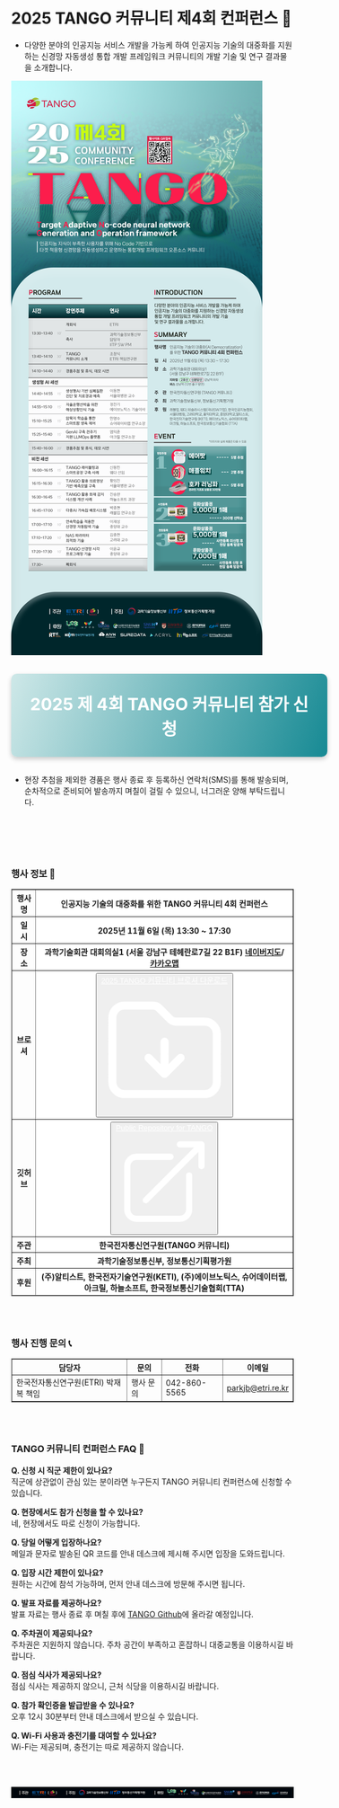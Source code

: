 # 2025 TANGO 커뮤니티 제4회 컨퍼런스 🎄

- 다양한 분야의 인공지능 서비스 개발을 가능케 하여 인공지능 기술의 대중화를 지원하는 신경망 자동생성 통합 개발 프레임워크 커뮤니티의 개발 기술 및 연구 결과물을 소개합니다.

<img src="img/2025/2025_tango.png" alt="2025 TANGO 포스터">

<!-- 참가 접수하기 버튼 -->
<div style="text-align: center; margin: 30px 0;">
        <a href="/?menu=Apply.md" id="apply-button" style="display: inline-block;
              width: 100%;
              padding: 30px 30px;
              font-size: 30px;
              font-weight: bold;
              color: #fff;
              background: linear-gradient(110deg, #cee8e8, #178a94);
              text-decoration: none;
              border-radius: 10px;
              box-shadow: 0 4px 8px rgba(0, 0, 0, 0.2);
              transition: background 0.3s ease, transform 0.2s ease;">
        2025 제 4회 TANGO 커뮤니티 참가 신청
    </a>
</div>

<script>
    // 페이지가 렌더링된 후 버튼에 이벤트 리스너 추가
    setTimeout(() => {
        const applyButton = document.getElementById('apply-button');
        if (applyButton) {
            applyButton.addEventListener('click', function(e) {
                e.preventDefault();
                
                // Apply 메뉴 찾기
                const applyMenu = blogMenu.find(menu => menu.name === 'Apply.md');
                if (applyMenu) {
                    renderOtherContents(applyMenu);
                }
            });
        }
    }, 100);
</script>

- 현장 추첨을 제외한 경품은 행사 종료 후 등록하신 연락처(SMS)를 통해 발송되며,<br>순차적으로 준비되어 발송까지 며칠이 걸릴 수 있으니, 너그러운 양해 부탁드립니다.

<style>
    a:hover {
        transform: translateY(-5px);
    }
</style>

<br>
<br>
<br>
<br>

### 행사 정보 🚀

<table border="1" cellpadding="10" cellspacing="0" style="width: 100%; border-collapse: collapse;" class="table-auto w-auto border-collapse mb-6 h-auto align-middle border-graylv2 text-left">
    <thead class="text-left">
        <tr>
            <th class="py-4 bg-bglv1 text-center">행사명</th>
            <th class="py-4" style="background: white">인공지능 기술의 대중화를 위한 TANGO 커뮤니티 4회 컨퍼런스</th>
        </tr>
        <tr>
            <th class="py-4 bg-bglv1 text-center">일 시</th>
            <th class="py-4" style="background: white">2025년 11월 6일 (목) 13:30 ~ 17:30</th>
        </tr>
        <tr>
            <th class="py-4 bg-bglv1 text-center">장 소</th>
            <th class="py-4" style="background: white">과학기술회관 대회의실1 (서울 강남구 테헤란로7길 22 B1F)
                <a href="https://naver.me/5Q4ucnAe" target="_blank" class="px-2 text-primary underline text-sm hover:bg-transparent">네이버지도</a>/
                <a href="https://place.map.kakao.com/1549212044" target="_blank" class="px-2 text-primary underline text-sm hover:bg-transparent">카카오맵</a>
            </th>
        </tr>
        <tr>
            <th class="py-4 bg-bglv1 text-center">브로셔</th>
            <th class="py-4" style="background: white">
                <button class="bg-secondary py-1 px-4 rounded-full hover:bg-secondaryLight transition duration-200">
                    <a id="pdf" href="https://raw.githubusercontent.com/aitango/aitango/refs/heads/main/2025_TANGO_brochure.pdf" 
                        class="flex items-center gap-2 text-white no-underline duration-200 text-sm hover:text-white hover:translate-y-0" style="color: white">
                            2025 TANGO 커뮤니티 브로셔 다운로드
                            <svg xmlns="http://www.w3.org/2000/svg" fill="none" viewBox="0 0 24 24" stroke-width="1.5" stroke="white" class="size-5">
                              <path stroke-linecap="round" stroke-linejoin="round" d="m9 13.5 3 3m0 0 3-3m-3 3v-6m1.06-4.19-2.12-2.12a1.5 1.5 0 0 0-1.061-.44H4.5A2.25 2.25 0 0 0 2.25 6v12a2.25 2.25 0 0 0 2.25 2.25h15A2.25 2.25 0 0 0 21.75 18V9a2.25 2.25 0 0 0-2.25-2.25h-5.379a1.5 1.5 0 0 1-1.06-.44Z" />
                            </svg>
                    </a>
                </button>
            </th>
        </tr>
        <tr>
            <th class="py-4 bg-bglv1 text-center">깃허브</th>
            <th class="py-4" style="background: white">
                <button class="bg-secondary py-1 px-4 rounded-full hover:bg-secondaryLight transition duration-200">
                    <a href="https://github.com/ML-TANGO/TANGO" target="_blank" 
                        class="flex items-center gap-2 text-white no-underline duration-200 text-sm hover:text-white hover:translate-y-0" style="color: white">
                            Public Repository for TANGO
                            <svg xmlns="http://www.w3.org/2000/svg" fill="none" viewBox="0 0 24 24" stroke-width="1.5" stroke="white" class="size-5">
                              <path stroke-linecap="round" stroke-linejoin="round" d="M13.5 6H5.25A2.25 2.25 0 0 0 3 8.25v10.5A2.25 2.25 0 0 0 5.25 21h10.5A2.25 2.25 0 0 0 18 18.75V10.5m-10.5 6L21 3m0 0h-5.25M21 3v5.25" />
                            </svg>
                    </a>
                </button>
            </th>
        </tr>
        <tr>
            <th class="py-4 bg-bglv1 text-center">주관</th>
            <th class="py-4" style="background: white">한국전자통신연구원(TANGO 커뮤니티)</th>
        </tr>
        <tr>
            <th class="py-4 bg-bglv1 text-center">주최</th>
            <th class="py-4" style="background: white">과학기술정보통신부, 정보통신기획평가원</th>
        </tr>
        <tr>
            <th class="py-4 bg-bglv1 text-center">후원</th>
            <th class="py-4" style="background: white">(주)알티스트, 한국전자기술연구원(KETI), (주)에이브노틱스, 슈어데이터랩, 아크릴, 하늘소프트, 한국정보통신기술협회(TTA)</th>
        </tr>
    </thead>
</table>


<br><br>

### 행사 진행 문의 📞

<table border="1" cellpadding="10" cellspacing="0" style="width: 100%; border-collapse: collapse" class="table-auto w-auto border-collapse mb-6 h-auto align-middle border-graylv1 text-left">
    <thead class="text-left bg-bglv1">
        <tr style="text-align: center">
            <th class="font-bold">담당자</th>
            <th class="font-bold">문의</th>
            <th class="font-bold">전화</th>
            <th class="font-bold">이메일</th>
        </tr>
    </thead>
    <tbody class="text-left">
        <tr>
            <td>한국전자통신연구원(ETRI) 박재복 책임</td>
            <td>행사 문의</td>
            <td>042-860-5565</td>
            <td>
                <a href="mailto:parkjb@etri.re.kr" class="text-sm">
                    parkjb@etri.re.kr
                </a>
            </td>
        </tr>
    </tbody>
</table>


<br><br>

### TANGO 커뮤니티 컨퍼런스 FAQ 💬

**Q. 신청 시 직군 제한이 있나요?**  
직군에 상관없이 관심 있는 분이라면 누구든지 TANGO 커뮤니티 컨퍼런스에 신청할 수 있습니다.

**Q. 현장에서도 참가 신청을 할 수 있나요?**    
네, 현장에서도 따로 신청이 가능합니다.

**Q. 당일 어떻게 입장하나요?**    
메일과 문자로 발송된 QR 코드를 안내 데스크에 제시해 주시면 입장을 도와드립니다.

**Q. 입장 시간 제한이 있나요?**    
원하는 시간에 참석 가능하며, 먼저 안내 데스크에 방문해 주시면 됩니다.

**Q. 발표 자료를 제공하나요?**    
발표 자료는 행사 종료 후 며칠 후에 [TANGO Github](https://github.com/ML-TANGO/TANGO)에 올라갈 예정입니다.

**Q. 주차권이 제공되나요?**    
주차권은 지원하지 않습니다. 주차 공간이 부족하고 혼잡하니 대중교통을 이용하시길 바랍니다.

**Q. 점심 식사가 제공되나요?**    
점심 식사는 제공하지 않으니, 근처 식당을 이용하시길 바랍니다.

**Q. 참가 확인증을 발급받을 수 있나요?**    
오후 12시 30분부터 안내 데스크에서 받으실 수 있습니다.

**Q. Wi-Fi 사용과 충전기를 대여할 수 있나요?**    
Wi-Fi는 제공되며, 충전기는 따로 제공하지 않습니다.


<br><br>

<img src="img/2025/tango_logos.png">

